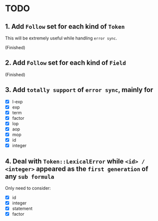 # TODO

## 1. Add `Follow` set for each kind of `Token`

This will be extremely useful while handling `error sync`.

(Finished)

## 2. Add `Follow` set for each kind of `Field`

(Finished)

## 3. Add `totally support` of `error sync`, mainly for

- [x] l-exp
- [x] exp
- [x] term
- [x] factor
- [x] lop
- [x] aop
- [x] mop
- [x] id
- [x] integer

## 4. Deal with `Token::LexicalError` while `<id> / <integer>` appeared as the `first generation` of any `sub formula`

Only need to consider:

- [x] id
- [x] integer
- [x] statement
- [x] factor
